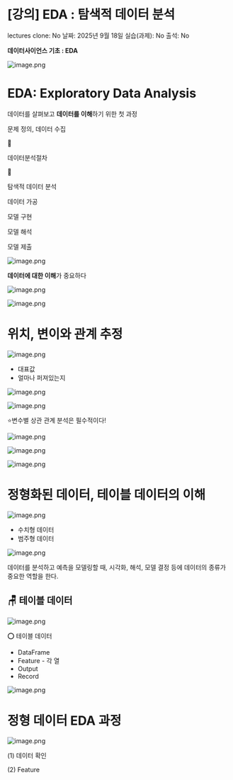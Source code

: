 # [강의] EDA : 탐색적 데이터 분석

lectures clone: No
날짜: 2025년 9월 18일
실습(과제): No
출석: No

**데이터사이언스 기초 : EDA**

![image.png](image.png)

# **EDA:  Exploratory Data Analysis**

데이터를 살펴보고 **데이터를 이해**하기 위한 첫 과정

문제 정의, 데이터 수집

🔽

데이터분석절차

🔽

탐색적 데이터 분석

데이터 가공

모델 구현

모델 해석

모델 제출

![image.png](image%201.png)

**데이터에 대한 이해**가 중요하다 

![image.png](image%202.png)

![image.png](image%203.png)

# 위치, 변이와 관계 추정

![image.png](image%204.png)

- 대표값
- 얼마나 퍼져있는지

![image.png](image%205.png)

![image.png](image%206.png)

⭐변수별 상관 관계 분석은 필수적이다!

![image.png](image%207.png)

![image.png](image%208.png)

![image.png](image%209.png)

# 정형화된 데이터, 테이블 데이터의 이해

![image.png](image%2010.png)

- 수치형 데이터
- 범주형 데이터

![image.png](image%2011.png)

데이터를 분석하고 예측을 모델링할 때, 시각화, 해석, 모델 결정 등에 데이터의 종류가 중요한 역할을 한다. 

## 🪑 테이블 데이터

![image.png](image%2012.png)

⭕ 테이블 데이터

- DataFrame
- Feature - 각 열
- Output
- Record

![image.png](image%2013.png)

# 정형 데이터 EDA 과정

![image.png](image%2014.png)

(1) 데이터 확인

(2) Feature
